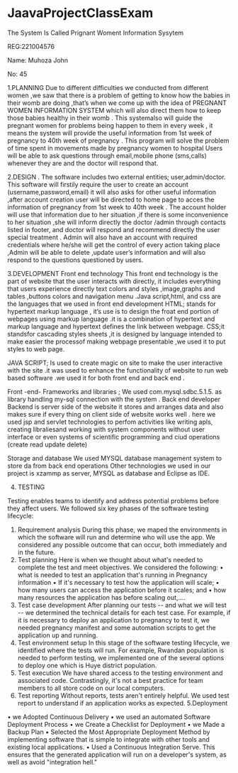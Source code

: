 # JaavaProjectClassExam
The System Is  Called Prignant Woment Information Sysytem 

REG:221004576 



Name: Muhoza John


No: 45



1.PLANNING
  Due to different difficulties we conducted from different women ,we saw that there is a problem of getting to know how the babies in their womb are doing ,that’s when we come up with the idea of PREGNANT WOMEN INFORMATION SYSTEM which will also direct them how to keep those babies healthy in their womb .
This systemalso will guide the pregnant women for problems being happen to them in every week , it means the system will provide the useful information from 1st week of pregnancy to 40th week of pregnancy .
This program will solve the problem of time spent in movements made by pregnancy women to hospital 
Users will be able to ask questions through email,mobile  phone (sms,calls) whenever they are and the doctor will respond that.

2.DESIGN .
The software includes two external entities; user,admin/doctor.
This software will firstily require the user to create an account (username,password,email) it will also asks for other useful information ,after account creation user will be  directed to home page to acces the information of pregnancy from 1st week to 40th week .
The account holder will use that information due to her situation ,if there is some inconvenience to her situation ,she will inform directly the doctor /admin through contacts listed in footer, and doctor will respond and recommend directly the user special treatment .
Admin will also have an account with required credentials where he/she will get the control of every action taking place ,Admin will be able to delete ,update user’s information and will also respond to the questions questioned by users.

3.DEVELOPMENT 
    Front end technology 
This front end technology is the part of website that the user interacts with directly, it includes everything that users experience directly text colors and styles ,image,graphs and tables ,buttons colors and navigation menu .Java script,html, and css are the languages that we used in front end development 
HTML; stands for hypertext markup language , it’s use is to design the froat end portion of webpages using markup language .it is a combination of hypertext and markup language and hypertext defines the link between webpage.
CSS;it standsfor cascading styles sheets ,it is designed by language intended to make easier the processof making webpage presentable ,we used it to put styles to web page.

JAVA SCRIPT; Is used to create magic on site to make the user interactive with the site .it was used to enhance the functionality of website to run web based software .we used it for both front end and back end .

Front -end- Frameworks and libraries ;
We used com.mysql.sdbc.5.1.5.  as library handling my-sql connection with the system .
Back end developer 
Backend is server side of the website it stores and arranges data and also makes sure if every thing on client side of website works well . here we used jsp and servlet technologies to perfom activities like writing apls, creating libraliesand working with system components without user interface or even systems of scientific programming and ciud operations (create read update delete)

Storage and database 
We used MYSQL database management system to store  da from back end operations 
Other technologies we used in our project is xzammp as server, MYSQL as database and Eclipse as IDE.

4. TESTING

Testing enables teams to identify and address potential problems before they affect users. We followed six key phases of the software testing lifecycle:

1. Requirement analysis
During this phase, we maped the environments in which the software will run and determine who will use the app. We considered any possible outcome that can occur, both immediately and in the future.
2. Test planning
Here is when we thought about what's needed to complete the test and meet objectives. We considered the following:
•	what is needed to test an application that's running in Pregnancy information 
•	If it's necessary to test how the application will scale; 
•	how many users can access the application before it scales; and 
•	how many resources the application has before scaling out,….
3. Test case development
After planning our tests -- and what we will test -- we determined the technical details for each test case. For example, if it is necessary to deploy an application to pregnancy to test it, we needed pregnancy manifest and some automation scripts to get the application up and running.
4. Test environment setup
In this stage of the software testing lifecycle, we identified where the tests will run. For example, Rwandan population is needed to perform testing, we implemented one of the several options to deploy one which is Huye district population.
5. Test execution
We have shared access to the testing environment and associated code. Contrastingly, it's not a best practice for team members to all store code on our local computers.
6. Test reporting
Without reports, tests aren't entirely helpful. We used test report to understand if an application works as expected.
5.Deployment

•	we Adopted Continuous Delivery
•	we used an automated Software Deployment Process
•	we Create a Checklist for Deployment
•	we Made a Backup Plan
•	Selected the Most Appropriate Deployment Method by implementing software that is simple to integrate with other tools and existing local applications.
•	Used a Continuous Integration Serve. This ensures that the generated application will run on a developer's system, as well as avoid "integration hell."

